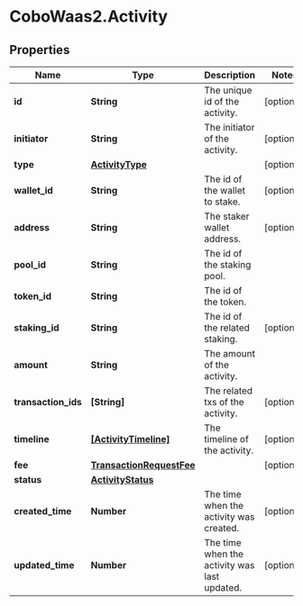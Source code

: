 # CoboWaas2.Activity

## Properties

Name | Type | Description | Notes
------------ | ------------- | ------------- | -------------
**id** | **String** | The unique id of the activity. | [optional] 
**initiator** | **String** | The initiator of the activity. | [optional] 
**type** | [**ActivityType**](ActivityType.md) |  | [optional] 
**wallet_id** | **String** | The id of the wallet to stake. | [optional] 
**address** | **String** | The staker wallet address. | [optional] 
**pool_id** | **String** | The id of the staking pool. | 
**token_id** | **String** | The id of the token. | 
**staking_id** | **String** | The id of the related staking. | [optional] 
**amount** | **String** | The amount of the activity. | 
**transaction_ids** | **[String]** | The related txs of the activity. | [optional] 
**timeline** | [**[ActivityTimeline]**](ActivityTimeline.md) | The timeline of the activity. | [optional] 
**fee** | [**TransactionRequestFee**](TransactionRequestFee.md) |  | [optional] 
**status** | [**ActivityStatus**](ActivityStatus.md) |  | 
**created_time** | **Number** | The time when the activity was created. | [optional] 
**updated_time** | **Number** | The time when the activity was last updated. | [optional] 


